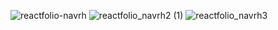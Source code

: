 ![reactfolio-navrh](https://github.com/Pastyxd/Pastyho-reactfolio/assets/148329648/33662996-c4d2-46d4-a637-b3f37df3012a)
![reactfolio_navrh2 (1)](https://github.com/Pastyxd/Pastyho-reactfolio/assets/148329648/aa046d57-fc3d-42a8-a022-9b8600360433)
![reactfolio_navrh3](https://github.com/Pastyxd/Pastyho-reactfolio/assets/148329648/620312dd-f007-4ec9-b76d-28dbd7a35906)

